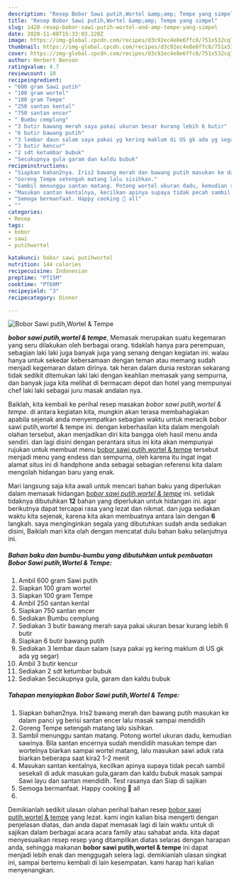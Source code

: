 ```yaml
---
description: "Resep Bobor Sawi putih,Wortel &amp;amp; Tempe yang simpel"
title: "Resep Bobor Sawi putih,Wortel &amp;amp; Tempe yang simpel"
slug: 1420-resep-bobor-sawi-putih-wortel-and-amp-tempe-yang-simpel
date: 2020-11-08T15:33:03.228Z
image: https://img-global.cpcdn.com/recipes/d3c92ec4e8e6ffc8/751x532cq70/bobor-sawi-putihwortel-tempe-foto-resep-utama.jpg
thumbnail: https://img-global.cpcdn.com/recipes/d3c92ec4e8e6ffc8/751x532cq70/bobor-sawi-putihwortel-tempe-foto-resep-utama.jpg
cover: https://img-global.cpcdn.com/recipes/d3c92ec4e8e6ffc8/751x532cq70/bobor-sawi-putihwortel-tempe-foto-resep-utama.jpg
author: Herbert Benson
ratingvalue: 4.7
reviewcount: 10
recipeingredient:
- "600 gram Sawi putih"
- "100 gram wortel"
- "100 gram Tempe"
- "250 santan kental"
- "750 santan encer"
- " Bumbu cemplung"
- "3 butir bawang merah saya pakai ukuran besar kurang lebih 6 butir"
- "6 butir bawang putih"
- "3 lembar daun salam saya pakai yg kering maklum di US gk ada yg segar"
- "3 butir kencur"
- "2 sdt ketumbar bubuk"
- "Secukupnya gula garam dan kaldu bubuk"
recipeinstructions:
- "Siapkan bahan2nya. Iris2 bawang merah dan bawang putih masukan ke dalam panci yg berisi santan encer lalu masak sampai mendidih"
- "Goreng Tempe setengah matang lalu sisihkan."
- "Sambil menunggu santan matang. Potong wortel ukuran dadu, kemudian sawinya. Bila santan encernya sudah mendidih masukan tempe dan wortelnya biarkan sampai wortel matang, lalu masukan sawi aduk rata biarkan beberapa saat kira2 1-2 menit"
- "Masukan santan kentalnya, kecilkan apinya supaya tidak pecah sambil sesekali di aduk masukan gula,garam dan kaldu bubuk masak sampai Sawi layu dan santan mendidih. Test rasanya dan Siap di sajikan"
- "Semoga bermanfaat. Happy cooking 🍳 all"
- ""
categories:
- Resep
tags:
- bobor
- sawi
- putihwortel

katakunci: bobor sawi putihwortel 
nutrition: 144 calories
recipecuisine: Indonesian
preptime: "PT15M"
cooktime: "PT60M"
recipeyield: "3"
recipecategory: Dinner

---
```



![Bobor Sawi putih,Wortel &amp; Tempe](https://img-global.cpcdn.com/recipes/d3c92ec4e8e6ffc8/751x532cq70/bobor-sawi-putihwortel-tempe-foto-resep-utama.jpg)

<b><i>bobor sawi putih,wortel &amp; tempe</i></b>, Memasak merupakan suatu kegemaran yang seru dilakukan oleh berbagai orang. tidaklah hanya para perempuan, sebagian laki laki juga banyak juga yang senang dengan kegiatan ini. walau hanya untuk sekedar kebersamaan dengan teman atau memang sudah menjadi kegemaran dalam dirinya. tak heran dalam dunia restoran sekarang tidak sedikit ditemukan laki laki dengan keahlian memasak yang sempurna, dan banyak juga kita melihat di bermacam depot dan hotel yang mempunyai chef laki laki sebagai juru masak andalan nya.



Baiklah, kita kembali ke perihal resep masakan <i>bobor sawi putih,wortel &amp; tempe</i>. di antara kegiatan kita, mungkin akan terasa membahagiakan apabila sejenak anda menyempatkan sebagian waktu untuk meracik bobor sawi putih,wortel &amp; tempe ini. dengan keberhasilan kita dalam mengolah olahan tersebut, akan menjadikan diri kita bangga oleh hasil menu anda sendiri. dan lagi disini dengan perantara situs ini kita akan mempunyai rujukan untuk membuat menu <u>bobor sawi putih,wortel &amp; tempe</u> tersebut menjadi menu yang endess dan sempurna, oleh karena itu ingat ingat alamat situs ini di handphone anda sebagai sebagian referensi kita dalam mengolah hidangan baru yang enak.


Mari langsung saja kita awali untuk mencari bahan baku yang diperlukan dalam memasak hidangan <u><i>bobor sawi putih,wortel &amp; tempe</i></u> ini. setidak tidaknya dibutuhkan <b>12</b> bahan yang diperlukan untuk hidangan ini. agar berikutnya dapat tercapai rasa yang lezat dan nikmat. dan juga sediakan waktu kita sejenak, karena kita akan membuatnya antara lain dengan <b>6</b> langkah. saya menginginkan segala yang dibutuhkan sudah anda sediakan disini, Baiklah mari kita olah dengan mencatat dulu bahan baku selanjutnya ini.

<!--inarticleads1-->

##### Bahan baku dan bumbu-bumbu yang dibutuhkan untuk pembuatan Bobor Sawi putih,Wortel &amp; Tempe:

1. Ambil 600 gram Sawi putih
1. Siapkan 100 gram wortel
1. Siapkan 100 gram Tempe
1. Ambil 250 santan kental
1. Siapkan 750 santan encer
1. Sediakan  Bumbu cemplung
1. Sediakan 3 butir bawang merah saya pakai ukuran besar kurang lebih 6 butir
1. Siapkan 6 butir bawang putih
1. Sediakan 3 lembar daun salam (saya pakai yg kering maklum di US gk ada yg segar)
1. Ambil 3 butir kencur
1. Sediakan 2 sdt ketumbar bubuk
1. Sediakan Secukupnya gula, garam dan kaldu bubuk




<!--inarticleads2-->

##### Tahapan menyiapkan Bobor Sawi putih,Wortel &amp; Tempe:

1. Siapkan bahan2nya. Iris2 bawang merah dan bawang putih masukan ke dalam panci yg berisi santan encer lalu masak sampai mendidih
1. Goreng Tempe setengah matang lalu sisihkan.
1. Sambil menunggu santan matang. Potong wortel ukuran dadu, kemudian sawinya. Bila santan encernya sudah mendidih masukan tempe dan wortelnya biarkan sampai wortel matang, lalu masukan sawi aduk rata biarkan beberapa saat kira2 1-2 menit
1. Masukan santan kentalnya, kecilkan apinya supaya tidak pecah sambil sesekali di aduk masukan gula,garam dan kaldu bubuk masak sampai Sawi layu dan santan mendidih. Test rasanya dan Siap di sajikan
1. Semoga bermanfaat. Happy cooking 🍳 all
1. 




Demikianlah sedikit ulasan olahan perihal bahan resep <u>bobor sawi putih,wortel &amp; tempe</u> yang lezat. kami ingin kalian bisa mengerti dengan penjelasan diatas, dan anda dapat memasak lagi di lain waktu untuk di sajikan dalam berbagai acara acara family atau sahabat anda. kita dapat menyesuaikan resep resep yang ditampilkan diatas selaras dengan harapan anda, sehingga makanan <b>bobor sawi putih,wortel &amp; tempe</b> ini dapat menjadi lebih enak dan menggugah selera lagi. demikianlah ulasan singkat ini, sampai bertemu kembali di lain kesempatan. kami harap hari kalian menyenangkan.
